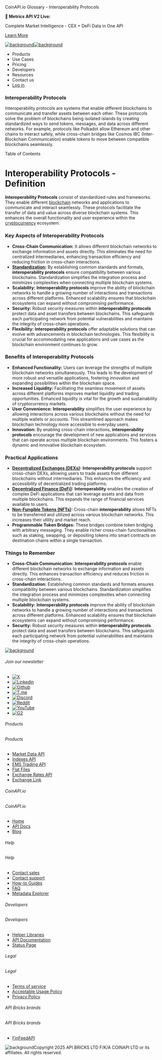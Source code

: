 CoinAPI.io Glossary - Interoperability Protocols

**🚀 Metrics API V2 Live:**

Complete Market Intelligence - CEX + DeFi Data in One API

[Learn More](https://www.coinapi.io/blog/metrics-api-v2-trading-volume-analysis-and-on-chain-metrics)

[![background](https://cdn.sanity.io/images/o65xz72l/production/268144c90959611dea3e360f81e4549c3cd03fd0-142x34.svg)![background](https://cdn.sanity.io/images/o65xz72l/production/e0ca0c29b08cb53631d77de4a84246da316d55d2-142x34.svg)](/)

* Products
* Use Cases
* Pricing
* Developers
* Resources
* Contact us
* [Log in](https://console.coinapi.io/)

### Interoperability Protocols

Interoperability protocols are systems that enable different blockchains to communicate and transfer assets between each other. These protocols solve the problem of blockchains being isolated islands by creating standardized ways to send tokens, messages, and data across different networks. For example, protocols like Polkadot allow Ethereum and other chains to interact safely, while cross-chain bridges like Cosmos IBC (Inter-Blockchain Communication) enable tokens to move between compatible blockchains seamlessly.

Table of Contents

Interoperability Protocols - Definition
=======================================

**Interoperability Protocols** consist of standardized rules and frameworks. They enable different [blockchain](https://www.coinapi.io/learn/glossary/blockchain) networks and applications to communicate and interact seamlessly. These protocols facilitate the transfer of data and value across diverse blockchain systems. This enhances the overall functionality and user experience within the [cryptocurrency](https://www.coinapi.io/learn/glossary/cryptocurrency) ecosystem.

### Key Aspects of Interoperability Protocols

* **Cross-Chain Communication:** It allows different blockchain networks to exchange information and assets directly. This eliminates the need for centralized intermediaries, enhancing transaction efficiency and reducing friction in cross-chain interactions.
* **[Standardization](https://www.coinapi.io/learn/glossary/data-standardization):** By establishing common standards and formats, **interoperability protocols** ensure compatibility between various blockchains. Standardization simplifies the integration process and minimizes complexities when connecting multiple blockchain systems.
* **Scalability:** **Interoperability protocols** improve the ability of blockchain networks to handle a growing number of interactions and transactions across different platforms. Enhanced scalability ensures that blockchain ecosystems can expand without compromising performance.
* **Security:** Robust security measures within **interoperability protocols** protect data and asset transfers between blockchains. This safeguards each participating network from potential vulnerabilities and maintains the integrity of cross-chain operations.
* **Flexibility:** **Interoperability protocols** offer adaptable solutions that can evolve with advancements in blockchain technologies. This flexibility is crucial for accommodating new applications and use cases as the blockchain environment continues to grow.

### Benefits of Interoperability Protocols

* **Enhanced Functionality:** Users can leverage the strengths of multiple blockchain networks simultaneously. This leads to the development of more robust and versatile applications, fostering innovation and expanding possibilities within the blockchain space.
* **Increased Liquidity:** Facilitating the seamless movement of assets across different platforms improves market liquidity and trading opportunities. Enhanced liquidity is vital for the growth and sustainability of cryptocurrency markets.
* **User Convenience:** **Interoperability** simplifies the user experience by allowing interactions across various blockchains without the need for multiple wallets or accounts. This streamlined approach makes blockchain technology more accessible to everyday users.
* **Innovation:** By enabling cross-chain interactions, **interoperability protocols** encourage the development of new applications and services that can operate across multiple blockchain environments. This fosters a dynamic and innovative blockchain ecosystem.

### Practical Applications

* **[Decentralized Exchanges (DEXs)](https://www.coinapi.io/learn/glossary/decentralized-exchange-dex):** **Interoperability protocols** support cross-chain DEXs, allowing users to trade assets from different blockchains without intermediaries. This enhances the efficiency and accessibility of decentralized trading platforms.
* **[Decentralized Finance (DeFi)](https://www.coinapi.io/learn/glossary/defi-decentralized-finance):** **Interoperability** enables the creation of complex DeFi applications that can leverage assets and data from multiple blockchains. This expands the range of financial services available to users.
* **[Non-Fungible Tokens (NFTs)](https://www.coinapi.io/learn/glossary/non-fungible-token):** Cross-chain **interoperability** allows NFTs to be transferred and utilized across various blockchain networks. This increases their utility and market reach.
* **Programmable Token Bridges:** These bridges combine token bridging with arbitrary messaging. They enable richer cross-chain functionalities such as staking, swapping, or depositing tokens into smart contracts on destination chains within a single transaction.

### Things to Remember

* **Cross-Chain Communication:** **Interoperability protocols** enable different blockchain networks to exchange information and assets directly. This enhances transaction efficiency and reduces friction in cross-chain interactions.
* **Standardization:** Establishing common standards and formats ensures compatibility between various blockchains. Standardization simplifies the integration process and minimizes complexities when connecting multiple blockchain systems.
* **Scalability:** **Interoperability protocols** improve the ability of blockchain networks to handle a growing number of interactions and transactions across different platforms. Enhanced scalability ensures that blockchain ecosystems can expand without compromising performance.
* **Security:** Robust security measures within **interoperability protocols** protect data and asset transfers between blockchains. This safeguards each participating network from potential vulnerabilities and maintains the integrity of cross-chain operations.

[![background](https://cdn.sanity.io/images/o65xz72l/production/99475f0760777c30125556b2707e1e8f77f2fba0-179x42.svg)](/)

###### Join our newsletter

* [![X](https://cdn.sanity.io/images/o65xz72l/production/89a93ecdd3eaa62f0d2bad091ff6d92a31e9c372-28x28.svg)](https://twitter.com/realcoinapi "X")
* [![Linkedin](https://cdn.sanity.io/images/o65xz72l/production/be666e8656abe83e43c1db9a3ab76d44b9af5cb5-28x28.svg)](https://www.linkedin.com/company/coinapi "Linkedin")
* [![Github](https://cdn.sanity.io/images/o65xz72l/production/80703d2d9baaef7e7f5471a54a720b9383a63aab-28x28.svg)](https://github.com/coinapi/coinapi-sdk "Github")
* [![T.me](https://cdn.sanity.io/images/o65xz72l/production/39be23a1db383ad12c3e9d4bebae9bc77bf59b8b-28x28.svg)](https://t.me/coinapiofficial "T.me")
* [![Discord](https://cdn.sanity.io/images/o65xz72l/production/9862f060f9b89536f18d4e8770a11bfb00c3e3fd-30x28.svg)](https://discord.gg/vgJbjjsVaC "Discord")
* [![Reddit](https://cdn.sanity.io/images/o65xz72l/production/d02e41d1eab87d289f2bc6a390bcd0c7def1b7ac-30x28.svg)](https://www.reddit.com/r/CoinAPI/ "Reddit")
* [![YouTube](https://cdn.sanity.io/images/o65xz72l/production/535425f0f99df8b6173d663721f8941430d637b2-28x28.svg)](https://www.youtube.com/@CoinAPI_Official "YouTube")
* [![G2](/_next/image?url=https%3A%2F%2Fcdn.sanity.io%2Fimages%2Fo65xz72l%2Fproduction%2F4b1d455c2cab4bf625e7cc96a1b74695c0b3c4bc-28x28.png&w=64&q=75)](https://www.g2.com/products/coinapi/reviews "G2")

###### Products

###### Products

* [Market Data API](/products/market-data-api)
* [Indexes API](/products/indexes-api)
* [EMS Trading API](/products/ems-api)
* [Flat Files](/products/flat-files)
* [Exchange Rates API](/products/exchange-rates-api)
* [Exchange Link](https://www.coinapi.io/products/exchange-link)

###### CoinAPI.io

###### CoinAPI.io

* [Home](https://www.coinapi.io/)
* [API Docs](https://docs.coinapi.io/?_gl=1*jgom05*_gcl_au*NTIxNjU3NzExLjE3MzU1OTM0MTE.*_ga*OTI3MDg0NzQ2LjE3MzU1OTM0MDk.*_ga_063767QGZW*MTczODA3Mzc5MC43My4wLjE3MzgwNzM3OTAuNjAuMC4w*_ga_EXCQW96F7R*MTczODA3Mzc5MC4xMjEuMC4xNzM4MDczNzkwLjAuMC4w)
* [Blog](https://www.coinapi.io/blog)

###### Help

###### Help

* [Contact sales](/contact-us)
* [Contact support](https://console.coinapi.io/?link=/support-tickets)
* [How-to Guides](https://docs.coinapi.io/market-data/how-to-guides/?_gl=1*16m3ndl*_gcl_au*NTIxNjU3NzExLjE3MzU1OTM0MTE.*_ga*OTI3MDg0NzQ2LjE3MzU1OTM0MDk.*_ga_063767QGZW*MTczODA3Mzc5MC43My4wLjE3MzgwNzM3OTAuNjAuMC4w*_ga_EXCQW96F7R*MTczODA3Mzc5MC4xMjEuMC4xNzM4MDczNzkwLjAuMC4w)
* [FAQ](https://docs.coinapi.io/general/faq/?_gl=1*dfjpiw*_gcl_au*NTIxNjU3NzExLjE3MzU1OTM0MTE.*_ga*OTI3MDg0NzQ2LjE3MzU1OTM0MDk.*_ga_063767QGZW*MTczODA3Mzc5MC43My4wLjE3MzgwNzM3OTAuNjAuMC4w*_ga_EXCQW96F7R*MTczODA3Mzc5MC4xMjEuMC4xNzM4MDczNzkwLjAuMC4w)
* [Metadata Explorer](https://docs.coinapi.io/market-data/metadata-tables/introduction)

###### Developers

###### Developers

* [Helper Libraries](https://github.com/api-bricks/api-bricks-sdk/)
* [API Documentation](https://docs.coinapi.io/?_gl=1*iuavdb*_gcl_au*NTIxNjU3NzExLjE3MzU1OTM0MTE.*_ga*OTI3MDg0NzQ2LjE3MzU1OTM0MDk.*_ga_063767QGZW*MTczODA3Mzc5MC43My4wLjE3MzgwNzM3OTAuNjAuMC4w*_ga_EXCQW96F7R*MTczODA3Mzc5MC4xMjEuMC4xNzM4MDczNzkwLjAuMC4w)
* [Status Page](https://status.coinapi.io/?_gl=1*1ww1bbe*_gcl_au*NTIxNjU3NzExLjE3MzU1OTM0MTE.*_ga*OTI3MDg0NzQ2LjE3MzU1OTM0MDk.*_ga_063767QGZW*MTczODA3Mzc5MC43My4wLjE3MzgwNzM3OTAuNjAuMC4w*_ga_EXCQW96F7R*MTczODA3Mzc5MC4xMjEuMC4xNzM4MDczNzkwLjAuMC4w)

###### Legal

###### Legal

* [Terms of service](/legal#terms)
* [Acceptable Usage Policy](/legal#aup)
* [Privacy Policy](/legal#policy)

###### API Bricks brands

###### API Bricks brands

* [FinFeedAPI](https://finfeedapi.com/?utm_source=coinapi.io&utm_medium=referral&utm_campaign=footer)

![background](https://cdn.sanity.io/images/o65xz72l/production/5f005fa1cc9dc85c59ae054bb4a4838566b65c4e-25x26.svg)Copyright 2025 API BRICKS LTD F/K/A COINAPI LTD or its affiliates. All rights reserved.